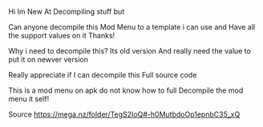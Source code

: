 Hi Im New At Decompiling stuff but

Can anyone decompile this Mod Menu to a template i can use and
Have all the support values on it Thanks!

Why i need to decompile this? Its old version
And really need the value to put it on newver version

Really appreciate if I can decompile this Full source code
 
This is a mod menu on apk do not know how to full
Decompile the mod menu it self!

Source 
https://mega.nz/folder/TegS2IoQ#-h0MutbdoOp1epnbC35_xQ
